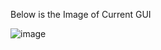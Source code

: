 Below is the Image of Current GUI

![image](https://github.com/aksh0010/Calculator_GUI/assets/68304244/50d61b60-b2f5-41d3-8718-427049b88b45)
